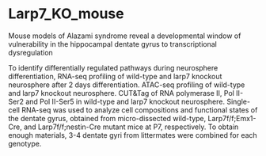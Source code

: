 # Larp7_KO_mouse
Mouse models of Alazami syndrome reveal a developmental window of vulnerability in the hippocampal dentate gyrus to transcriptional dysregulation

To identify differentially regulated pathways during neurosphere differentiation, RNA-seq profiling of wild-type and larp7 knockout neurosphere after 2 days differentiation.   ATAC-seq profiling of wild-type and larp7 knockout neurosphere.  CUT&Tag of RNA polymerase II, Pol II-Ser2 and Pol II-Ser5 in wild-type and larp7 knockout neurosphere. Single-cell RNA-seq was used to analyze cell compositions and functional states of the dentate gyrus, obtained from micro-dissected wild-type, Larp7f/f;Emx1-Cre, and Larp7f/f;nestin-Cre mutant mice at P7, respectively.  To obtain enough materials, 3-4 dentate gyri from littermates were combined for each genotype. 


